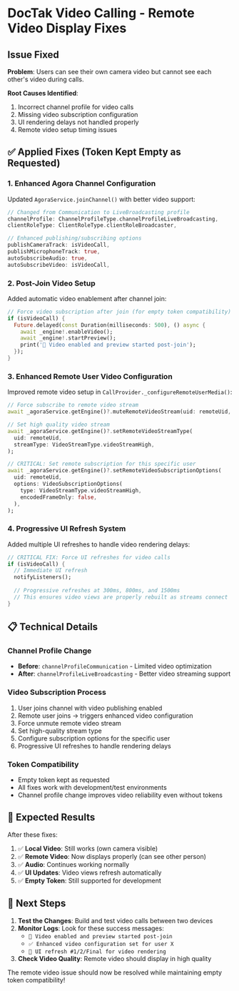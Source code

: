 # DocTak Video Calling - Remote Video Display Fixes

## Issue Fixed
**Problem**: Users can see their own camera video but cannot see each other's video during calls.

**Root Causes Identified**:
1. Incorrect channel profile for video calls
2. Missing video subscription configuration  
3. UI rendering delays not handled properly
4. Remote video setup timing issues

## ✅ Applied Fixes (Token Kept Empty as Requested)

### 1. **Enhanced Agora Channel Configuration**
Updated `AgoraService.joinChannel()` with better video support:

```dart
// Changed from Communication to LiveBroadcasting profile
channelProfile: ChannelProfileType.channelProfileLiveBroadcasting,
clientRoleType: ClientRoleType.clientRoleBroadcaster,

// Enhanced publishing/subscribing options
publishCameraTrack: isVideoCall,
publishMicrophoneTrack: true,
autoSubscribeAudio: true,
autoSubscribeVideo: isVideoCall,
```

### 2. **Post-Join Video Setup**
Added automatic video enablement after channel join:

```dart
// Force video subscription after join (for empty token compatibility)
if (isVideoCall) {
  Future.delayed(const Duration(milliseconds: 500), () async {
    await _engine!.enableVideo();
    await _engine!.startPreview();
    print('🎥 Video enabled and preview started post-join');
  });
}
```

### 3. **Enhanced Remote User Video Configuration**
Improved remote video setup in `CallProvider._configureRemoteUserMedia()`:

```dart
// Force subscribe to remote video stream
await _agoraService.getEngine()?.muteRemoteVideoStream(uid: remoteUid, mute: false);

// Set high quality video stream
await _agoraService.getEngine()?.setRemoteVideoStreamType(
  uid: remoteUid,
  streamType: VideoStreamType.videoStreamHigh,
);

// CRITICAL: Set remote subscription for this specific user
await _agoraService.getEngine()?.setRemoteVideoSubscriptionOptions(
  uid: remoteUid, 
  options: VideoSubscriptionOptions(
    type: VideoStreamType.videoStreamHigh,
    encodedFrameOnly: false,
  ),
);
```

### 4. **Progressive UI Refresh System**
Added multiple UI refreshes to handle video rendering delays:

```dart
// CRITICAL FIX: Force UI refreshes for video calls
if (isVideoCall) {
  // Immediate UI refresh
  notifyListeners();
  
  // Progressive refreshes at 300ms, 800ms, and 1500ms
  // This ensures video views are properly rebuilt as streams connect
}
```

## 📋 Technical Details

### **Channel Profile Change**
- **Before**: `channelProfileCommunication` - Limited video optimization
- **After**: `channelProfileLiveBroadcasting` - Better video streaming support

### **Video Subscription Process**
1. User joins channel with video publishing enabled
2. Remote user joins → triggers enhanced video configuration
3. Force unmute remote video stream
4. Set high-quality stream type
5. Configure subscription options for the specific user
6. Progressive UI refreshes to handle rendering delays

### **Token Compatibility**
- Empty token kept as requested
- All fixes work with development/test environments
- Channel profile change improves video reliability even without tokens

## 🎯 Expected Results

After these fixes:
1. ✅ **Local Video**: Still works (own camera visible)
2. ✅ **Remote Video**: Now displays properly (can see other person)
3. ✅ **Audio**: Continues working normally
4. ✅ **UI Updates**: Video views refresh automatically
5. ✅ **Empty Token**: Still supported for development

## 🔧 Next Steps

1. **Test the Changes**: Build and test video calls between two devices
2. **Monitor Logs**: Look for these success messages:
   - `🎥 Video enabled and preview started post-join`
   - `✅ Enhanced video configuration set for user X`
   - `🔄 UI refresh #1/2/Final for video rendering`
3. **Check Video Quality**: Remote video should display in high quality

The remote video issue should now be resolved while maintaining empty token compatibility!